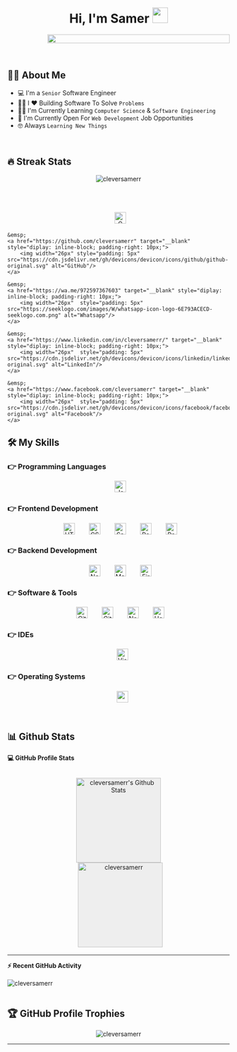 <h1 align="center">Hi, I'm Samer <img src="https://media.giphy.com/media/hvRJCLFzcasrR4ia7z/giphy.gif" width="35"></h1>
<p style="display: flex; justify-content: center; margin-left: 18%;">
  <img style="width: 100%;" src="http://readme-typing-svg.herokuapp.com?lines=Welcome+To+My+GitHub+Page+🤩" />
</p>

<br>


## :sassy_man:  About Me
- :computer: I'm a `Senior` Software Engineer
- :technologist: I ❤️ Building Software To Solve `Problems`
- :student: I'm Currently Learning `Computer Science` & `Software Engineering`
- :thinking: I'm Currently Open For `Web Development` Job Opportunities
- :nerd_face: Always `Learning New Things`

<br>

## 🔥 Streak Stats
<p align="center"><img src="https://github-readme-streak-stats.herokuapp.com/?user=cleversamerr&theme=algolia" alt="cleversamerr" /></p>

<br>
<br>

<p align="center">
	&emsp;
	<a href="mailto:thedev.samer@gmail.com" target="__blank" style="diplay: inline-block; padding-right: 10px;">
		<img width="26px" style="padding: 5px" src="https://cdn.jsdelivr.net/gh/devicons/devicon/icons/google/google-original.svg" alt="Gmail"/>
	</a>
	
	&emsp;
	<a href="https://github.com/cleversamerr" target="__blank" style="diplay: inline-block; padding-right: 10px;">
		<img width="26px" style="padding: 5px" src="https://cdn.jsdelivr.net/gh/devicons/devicon/icons/github/github-original.svg" alt="GitHub"/>
	</a>
	
	&emsp;
	<a href="https://wa.me/972597367603" target="__blank" style="diplay: inline-block; padding-right: 10px;">
		<img width="26px"  style="padding: 5px" src="https://seeklogo.com/images/W/whatsapp-icon-logo-6E793ACECD-seeklogo.com.png" alt="Whatsapp"/>
	</a>
	
	&emsp;
	<a href="https://www.linkedin.com/in/cleversamerr/" target="__blank" style="diplay: inline-block; padding-right: 10px;">
		<img width="26px"  style="padding: 5px" src="https://cdn.jsdelivr.net/gh/devicons/devicon/icons/linkedin/linkedin-original.svg" alt="LinkedIn"/>
	</a>
	
	&emsp;
	<a href="https://www.facebook.com/cleversamerr" target="__blank" style="diplay: inline-block; padding-right: 10px;">
		<img width="26px"  style="padding: 5px" src="https://cdn.jsdelivr.net/gh/devicons/devicon/icons/facebook/facebook-original.svg" alt="Facebook"/>
	</a>
</p>




## 🛠️ My Skills

### 👉 Programming Languages

<p align="center"> 
  &emsp;
     <img alt="JavaScript" width="26px" src="https://cdn.jsdelivr.net/gh/devicons/devicon/icons/javascript/javascript-original.svg" style="padding-right:10px;" />
</p>

### 👉 Frontend Development
<p align="center"> 
  &emsp;
  <img alt="HTML5" width="26px" src="https://cdn.jsdelivr.net/gh/devicons/devicon/icons/html5/html5-original.svg" style="padding-right:10px;" />
  &emsp;
  <img alt="CSS3" width="26px" src="https://cdn.jsdelivr.net/gh/devicons/devicon/icons/css3/css3-original.svg" style="padding-right:10px;" />
  &emsp;
  <img alt="Sass" width="26px" src="https://cdn.jsdelivr.net/gh/devicons/devicon/icons/sass/sass-original.svg" style="padding-right:10px;" />
  &emsp;
  <img alt="React" width="26px" src="https://cdn.jsdelivr.net/gh/devicons/devicon/icons/react/react-original.svg" style="padding-right:10px;" />
  &emsp;
  <img alt="Redux" width="26px" src="https://img.icons8.com/ios/452/redux.png" style="padding-right:10px;" />
</p>

### 👉 Backend Development
<p align="center"> 
    &emsp;
    <img alt="Node.js" width="26px" src="https://cdn.jsdelivr.net/gh/devicons/devicon/icons/nodejs/nodejs-original.svg" style="padding-right:10px;" />
    &emsp; 
    <img alt="MongoDB" width="26px" src="https://cdn.jsdelivr.net/gh/devicons/devicon/icons/mongodb/mongodb-original.svg" style="padding-right:10px;" />
    &emsp;
    <img alt="Firebase" width="26px" src="https://www.vectorlogo.zone/logos/firebase/firebase-icon.svg" style="padding-right:10px;" />
</p>

 ### 👉 Software & Tools
 
<p align="center">
  &emsp;
    <img alt="Git" width="26px" src="https://cdn.jsdelivr.net/gh/devicons/devicon/icons/git/git-original.svg" style="padding-right:10px;" />
  &emsp;
    <img alt="GitHub" width="26px" src="https://cdn.jsdelivr.net/gh/devicons/devicon/icons/github/github-original.svg" style="padding-right:10px;" />
  &emsp;
  <img alt="Netlify" width="26px" src="https://www.vectorlogo.zone/logos/netlify/netlify-icon.svg" style="padding-right:10px;" />
  &emsp;
  <img alt="Heroku" width="26px" src="https://www.svgrepo.com/show/303683/heroku-logo.svg" style="padding-right:10px;" />
</p>

 ### 👉 IDEs
 
<p align="center">
  &emsp;
    <img width="26px" alt="Visual Studio Code" src="https://cdn.jsdelivr.net/gh/devicons/devicon/icons/vscode/vscode-original.svg" />
</p>

 ### 👉 Operating Systems
 
<p align="center">
  &emsp;
    <img width="26px" src="https://cdn.worldvectorlogo.com/logos/microsoft-windows-22.svg" />
</p>

<br/>

## 📊 Github Stats



  <summary><b>💻 GitHub Profile Stats</b></summary>
  <br/>
  <p align="center">
      <img style="background-color: #eee" alt="cleversamerr's Github Stats" src="https://github-readme-stats.vercel.app/api?username=cleversamerr&show_icons=true&count_private=false" height="192px"/>
  <br/>
    &nbsp;
      <img style="background-color: #eee" src="https://github-readme-stats.vercel.app/api/top-langs?username=cleversamerr&langs_count=10&show_icons=true&locale=en&layout=compact" alt="cleversamerr" height="192px"/>
    <br/>
  </p>

----

  <summary><b>⚡ Recent GitHub Activity</b></summary>
  <br/>
   <img alt="cleversamerr" src="https://activity-graph.herokuapp.com/graph?username=cleversamerr&custom_title=Samer%27s%20Contribution%20Graph&theme=react-dark" />
  <br/>


<br/>

## :trophy: GitHub Profile Trophies

<p align="center"> <img src="https://github-profile-trophy.vercel.app/?username=cleversamerr&layout=compact&theme=algolia" alt="cleversamerr" /> </p>

-----

